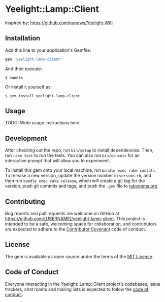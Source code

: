# Yeelight::Lamp::Client

Inspired by:
https://github.com/nunows/Yeelight-Wifi

## Installation

Add this line to your application's Gemfile:

```ruby
gem 'yeelight-lamp-client'
```

And then execute:

    $ bundle

Or install it yourself as:

    $ gem install yeelight-lamp-client

## Usage

TODO: Write usage instructions here

## Development

After checking out the repo, run `bin/setup` to install dependencies. Then, run `rake test` to run the tests. You can also run `bin/console` for an interactive prompt that will allow you to experiment.

To install this gem onto your local machine, run `bundle exec rake install`. To release a new version, update the version number in `version.rb`, and then run `bundle exec rake release`, which will create a git tag for the version, push git commits and tags, and push the `.gem` file to [rubygems.org](https://rubygems.org).

## Contributing

Bug reports and pull requests are welcome on GitHub at https://github.com/[USERNAME]/yeelight-lamp-client. This project is intended to be a safe, welcoming space for collaboration, and contributors are expected to adhere to the [Contributor Covenant](http://contributor-covenant.org) code of conduct.

## License

The gem is available as open source under the terms of the [MIT License](https://opensource.org/licenses/MIT).

## Code of Conduct

Everyone interacting in the Yeelight::Lamp::Client project’s codebases, issue trackers, chat rooms and mailing lists is expected to follow the [code of conduct](https://github.com/[USERNAME]/yeelight-lamp-client/blob/master/CODE_OF_CONDUCT.md).

